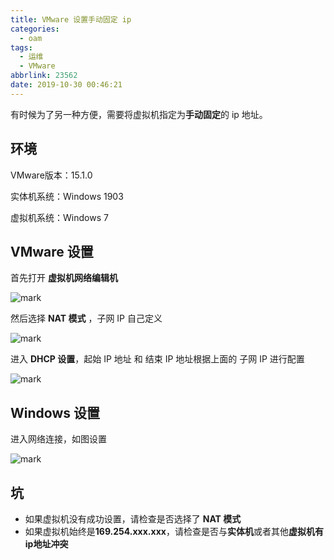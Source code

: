 ```yaml
---
title: VMware 设置手动固定 ip
categories:
  - oam
tags:
  - 运维
  - VMware
abbrlink: 23562
date: 2019-10-30 00:46:21
---
```


有时候为了另一种方便，需要将虚拟机指定为**手动固定**的 ip 地址。

<!-- more -->

## 环境

VMware版本：15.1.0

实体机系统：Windows 1903

虚拟机系统：Windows 7 



## VMware 设置

首先打开 **虚拟机网络编辑机**

![mark](https://markdown.yeek.top/bolg/20191030/wlYrcC9BacsH.png?imageslim)



然后选择 **NAT 模式** ，子网 IP 自己定义

![mark](https://markdown.yeek.top/bolg/20191030/npN7mSyuk7rt.png?imageslim)



进入 **DHCP 设置**，起始 IP 地址 和 结束 IP 地址根据上面的 子网 IP 进行配置

![mark](https://markdown.yeek.top/bolg/20191030/mEiKS3lY8imx.png?imageslim)



## Windows 设置

进入网络连接，如图设置

![mark](https://markdown.yeek.top/bolg/20191030/U71bWtX64Hh3.jpg?imageslim)



## 坑

- 如果虚拟机没有成功设置，请检查是否选择了 **NAT 模式**
- 如果虚拟机始终是**169.254.xxx.xxx**，请检查是否与**实体机**或者其他**虚拟机有ip地址冲突**


